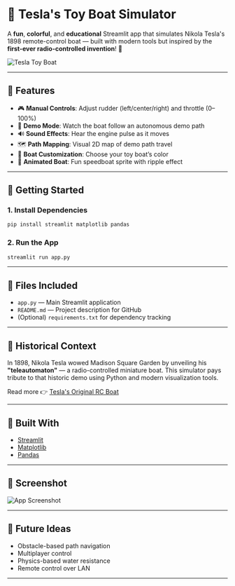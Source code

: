 
# 🚤 Tesla's Toy Boat Simulator

A **fun**, **colorful**, and **educational** Streamlit app that simulates Nikola Tesla's 1898 remote-control boat — built with modern tools but inspired by the **first-ever radio-controlled invention**! 📡

![Tesla Toy Boat](https://upload.wikimedia.org/wikipedia/commons/thumb/3/30/Nikola_Tesla%27s_remote-controlled_boat_%28replica%29.jpg/800px-Nikola_Tesla%27s_remote-controlled_boat_%28replica%29.jpg)

---

## 🌟 Features

- 🎮 **Manual Controls**: Adjust rudder (left/center/right) and throttle (0–100%)
- 🤖 **Demo Mode**: Watch the boat follow an autonomous demo path
- 🔊 **Sound Effects**: Hear the engine pulse as it moves
- 🗺️ **Path Mapping**: Visual 2D map of demo path travel
- 🎨 **Boat Customization**: Choose your toy boat’s color
- 🎥 **Animated Boat**: Fun speedboat sprite with ripple effect

---

## 🚀 Getting Started

### 1. Install Dependencies
```bash
pip install streamlit matplotlib pandas
```

### 2. Run the App
```bash
streamlit run app.py
```

---

## 📂 Files Included

- `app.py` — Main Streamlit application
- `README.md` — Project description for GitHub
- (Optional) `requirements.txt` for dependency tracking

---

## 📜 Historical Context

In 1898, Nikola Tesla wowed Madison Square Garden by unveiling his **"teleautomaton"** — a radio-controlled miniature boat. This simulator pays tribute to that historic demo using Python and modern visualization tools.

Read more 👉 [Tesla's Original RC Boat](https://www.engadget.com/2014-01-19-nikola-teslas-remote-control-boat.html)

---

## 🧠 Built With

- [Streamlit](https://streamlit.io)
- [Matplotlib](https://matplotlib.org)
- [Pandas](https://pandas.pydata.org)

---

## 📸 Screenshot

![App Screenshot](https://media.tenor.com/YKmM8xMTWEIAAAAi/speedboat.gif)

---

## 🔧 Future Ideas

- Obstacle-based path navigation
- Multiplayer control
- Physics-based water resistance
- Remote control over LAN

---


